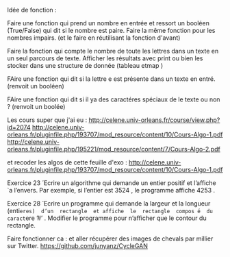 Idée de fonction :

Faire une fonction qui prend un nombre en entrée et ressort un booléen (True/False) qui dit si le nombre est paire.
Faire la même fonction pour les nombres impairs. (et le faire en réutilisant la fonction d'avant)

Faire la fonction qui compte le nombre de toute les lettres dans un texte en un seul parcours de texte.
Afficher les résultats avec print ou bien les stocker dans une structure de donnée (tableau etmap )

FAire une fonction qui dit si la lettre e est présente dans un texte en entré. (renvoit un booléen)

FAire une fonction qui dit si il ya des caractéres spéciaux de le texte ou non ? (renvoit un boolée)


Les cours super que j'ai eu :
http://celene.univ-orleans.fr/course/view.php?id=2074
http://celene.univ-orleans.fr/pluginfile.php/193707/mod_resource/content/10/Cours-Algo-1.pdf
http://celene.univ-orleans.fr/pluginfile.php/195221/mod_resource/content/7/Cours-Algo-2.pdf

et recoder les algos de cette feuille d'exo :
http://celene.univ-orleans.fr/pluginfile.php/193707/mod_resource/content/10/Cours-Algo-1.pdf

Exercice 23
 ́
Ecrire un algorithme qui demande un entier positif et l’affiche `a l’envers. Par exemple, si
l’entier est
3524
, le programme affiche
4253
.

Exercice 28
 ́
Ecrire  un  programme  qui  demande  la  largeur  et  la  longueur  (enti`eres)  d’un  rectangle  et
affiche  le  rectangle  compos ́e  du  caract`ere
’#’
.  Modifier  le  programme  pour  n’afficher  que  le  contour  du
rectangle.

Faire fonctionner ca : et aller récupérer des images de chevals par millier sur Twitter.
https://github.com/junyanz/CycleGAN
